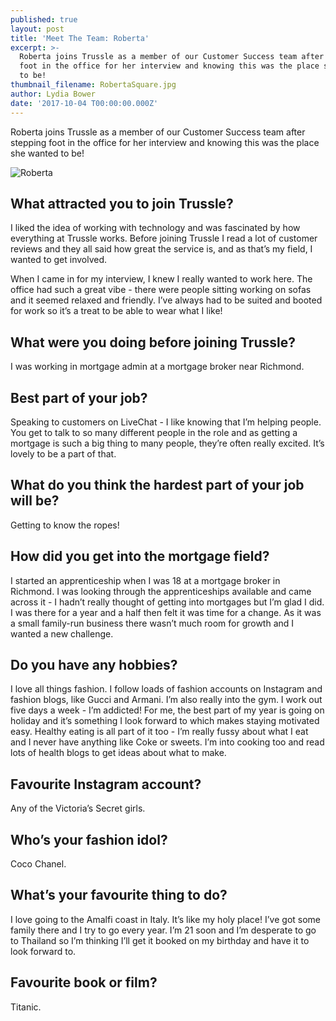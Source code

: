 ```yaml
---
published: true
layout: post
title: 'Meet The Team: Roberta'
excerpt: >-
  Roberta joins Trussle as a member of our Customer Success team after stepping
  foot in the office for her interview and knowing this was the place she wanted
  to be!      
thumbnail_filename: RobertaSquare.jpg
author: Lydia Bower
date: '2017-10-04 T00:00:00.000Z'
---
```

Roberta joins Trussle as a member of our Customer Success team after stepping foot in the office for her interview and knowing this was the place she wanted to be! 

![Roberta]({{site.baseurl}}/images/post_images/Roberta.jpg)

## What attracted you to join Trussle?
I liked the idea of working with technology and was fascinated by how everything at Trussle works. Before joining Trussle I read a lot of customer reviews and they all said how great the service is, and as that’s my field, I wanted to get involved. 

When I came in for my interview, I knew I really wanted to work here. The office had such a great vibe - there were people sitting working on sofas and it seemed relaxed and friendly. I’ve always had to be suited and booted for work so it’s a treat to be able to wear what I like!

## What were you doing before joining Trussle?
I was working in mortgage admin at a mortgage broker near Richmond. 

## Best part of your job?
Speaking to customers on LiveChat - I like knowing that I’m helping people. You get to talk to so many different people in the role and as getting a mortgage is such a big thing to many people, they’re often really excited. It’s lovely to be a part of that. 

## What do you think the hardest part of your job will be?
Getting to know the ropes!

## How did you get into the mortgage field?
I started an apprenticeship when I was 18 at a mortgage broker in Richmond. I was looking through the apprenticeships available and came across it - I hadn’t really thought of getting into mortgages but I’m glad I did. I was there for a year and a half then felt it was time for a change. As it was a small family-run business there wasn’t much room for growth and I wanted a new challenge. 

## Do you have any hobbies?
I love all things fashion. I follow loads of fashion accounts on Instagram and fashion blogs, like Gucci and  Armani. I’m also really into the gym. I work out five days a week - I’m addicted! For me, the best part of my year is going on holiday and it’s something I look forward to which makes staying motivated easy. Healthy eating is all part of it too - I’m really fussy about what I eat and I never have anything like Coke or sweets. I’m into cooking too and read lots of health blogs to get ideas about what to make. 

## Favourite Instagram account?
Any of the Victoria’s Secret girls.  

## Who’s your fashion idol?
Coco Chanel. 

## What’s your favourite thing to do?
I love going to the Amalfi coast in Italy. It’s like my holy place! I’ve got some family there and I try to go every year. I’m 21 soon and I’m desperate to go to Thailand so I’m thinking I’ll get it booked on my birthday and have it to look forward to. 

## Favourite book or film?
Titanic.
